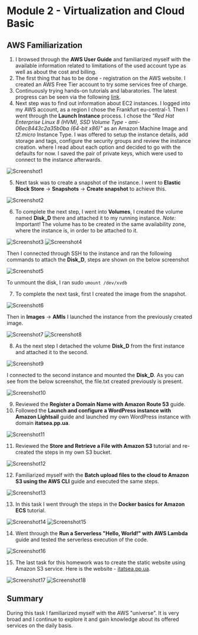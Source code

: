 # Module 2 - Virtualization and Cloud Basic
## AWS Familiarization
1. I browsed through the __AWS User Guide__ and familiarized myself with the available information related to limitations of the used account
type as well as about the cost and billing.
2. The first thing that has to be done - registration on the AWS website. I created an AWS Free Tier account to try some services free of charge.
3. Continuously trying hands-on tutorials and labaratories. The latest progress can be seen via the following [link](http://m.obukhovskyi.s3-website.eu-central-1.amazonaws.com "AWS Progress").
4. Next step was to find out information about EC2 instances. I logged into my AWS account, as a region I chose the Frankfurt eu-central-1. 
Then I went through the __Launch Instance__ process. I chose the _"Red Hat Enterprise Linux 8 (HVM), SSD Volume Type - ami-06ec8443c2a35b0ba (64-bit x86)"_ 
as an Amazon Machine Image and _t2.micro_ Instance Type. I was offered to setup the instance details, add storage and tags, configure the 
security groups and review the instance creation.
where I read about each option and decided to go with the defaults for now. 
I saved the pair of private keys, which were used to connect to the instance afterwards. 

![Screenshot1](https://github.com/Soubi8/DevOps_online_Vinnytsia_2022Q1Q2/blob/main/m2/task2.2/Screenshots/1.jpg)

5. Next task was to create a snapshot of the instance. I went to __Elastic Block Store__ -> __Snapshots__ -> __Create snapshot__ to achieve this.

![Screenshot2](https://github.com/Soubi8/DevOps_online_Vinnytsia_2022Q1Q2/blob/main/m2/task2.2/Screenshots/2.jpg)

6. To complete the next step, I went into __Volumes__, I created the volume named __Disk_D__ there and attached it
to my running instance. 
_Note:_ Important! The volume has to be created in the same availability zone, where the instance is, in order to be attached to it.

![Screenshot3](https://github.com/Soubi8/DevOps_online_Vinnytsia_2022Q1Q2/blob/main/m2/task2.2/Screenshots/3.jpg)
![Screenshot4](https://github.com/Soubi8/DevOps_online_Vinnytsia_2022Q1Q2/blob/main/m2/task2.2/Screenshots/4.jpg)

Then I connected through SSH to the instance and ran the following commands to attach the __Disk_D__, steps are shown on the below screenshot

![Screenshot5](https://github.com/Soubi8/DevOps_online_Vinnytsia_2022Q1Q2/blob/main/m2/task2.2/Screenshots/5.jpg)

To unmount the disk, I ran sudo `umount /dev/xvdb`

7. To complete the next task, first I created the image from the snapshot.

![Screenshot6](https://github.com/Soubi8/DevOps_online_Vinnytsia_2022Q1Q2/blob/main/m2/task2.2/Screenshots/6.jpg)

Then in __Images__ -> __AMIs__ I launched the instance from the previously created image.

![Screenshot7](https://github.com/Soubi8/DevOps_online_Vinnytsia_2022Q1Q2/blob/main/m2/task2.2/Screenshots/7.jpg)
![Screenshot8](https://github.com/Soubi8/DevOps_online_Vinnytsia_2022Q1Q2/blob/main/m2/task2.2/Screenshots/8.jpg)

8. As the next step I detached the volume __Disk_D__ from the first instance and attached it to the second. 

![Screenshot9](https://github.com/Soubi8/DevOps_online_Vinnytsia_2022Q1Q2/blob/main/m2/task2.2/Screenshots/9.jpg)

I connected to the second instance and mounted the __Disk_D__. As you can see from the below screenshot, the file.txt created previously 
is present. 

![Screenshot10](https://github.com/Soubi8/DevOps_online_Vinnytsia_2022Q1Q2/blob/main/m2/task2.2/Screenshots/10.jpg)

9. Reviewed the __Register a Domain Name with Amazon Route 53__ guide.
10. Followed the __Launch and configure a WordPress instance with Amazon Lightsail__ guide and launched my own WordPress instance with domain __itatsea.pp.ua__.

![Screenshot11](https://github.com/Soubi8/DevOps_online_Vinnytsia_2022Q1Q2/blob/main/m2/task2.2/Screenshots/11.jpg)

11. Reviewed the __Store and Retrieve a File with Amazon S3__ tutorial and re-created the steps in my own S3 bucket.

![Screenshot12](https://github.com/Soubi8/DevOps_online_Vinnytsia_2022Q1Q2/blob/main/m2/task2.2/Screenshots/12.jpg)

12. Familiarized myself with the __Batch upload files to the cloud to Amazon S3 using the AWS CLI__ guide and executed the same steps.

![Screenshot13](https://github.com/Soubi8/DevOps_online_Vinnytsia_2022Q1Q2/blob/main/m2/task2.2/Screenshots/13.jpg)

13. In this task I went through the steps in the __Docker basics for Amazon ECS__ tutorial. 

![Screenshot14](https://github.com/Soubi8/DevOps_online_Vinnytsia_2022Q1Q2/blob/main/m2/task2.2/Screenshots/14.jpg)
![Screenshot15](https://github.com/Soubi8/DevOps_online_Vinnytsia_2022Q1Q2/blob/main/m2/task2.2/Screenshots/15.jpg)

14. Went through the __Run a Serverless "Hello, World!" with AWS Lambda__ guide and tested the serverless execution of the code. 

![Screenshot16](https://github.com/Soubi8/DevOps_online_Vinnytsia_2022Q1Q2/blob/main/m2/task2.2/Screenshots/16.jpg)

15. The last task for this homework was to create the static website using Amazon S3 service. 
Here is the website - [itatsea.pp.ua](http://itatsea.pp.ua "AWS Progress").

![Screenshot17](https://github.com/Soubi8/DevOps_online_Vinnytsia_2022Q1Q2/blob/main/m2/task2.2/Screenshots/17.jpg)
![Screenshot18](https://github.com/Soubi8/DevOps_online_Vinnytsia_2022Q1Q2/blob/main/m2/task2.2/Screenshots/18.jpg)

## Summary
During this task I familiarized myself with the AWS "universe". It is very broad and I continue to explore it and gain knowledge about its offered services on the daily basis.
